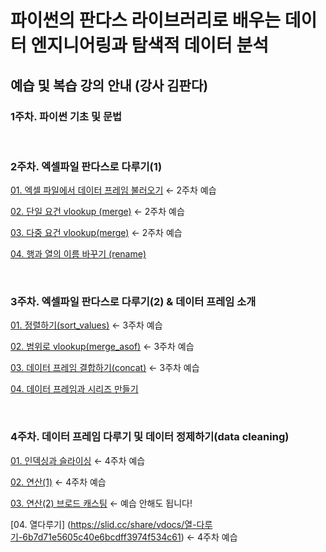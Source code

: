 # 파이썬의 판다스 라이브러리로 배우는 데이터 엔지니어링과 탐색적 데이터 분석
## 예습 및 복습 강의 안내 (강사 김판다)



### 1주차. 파이썬 기초 및 문법

<br>

### 2주차. 엑셀파일 판다스로 다루기(1)

[01. 엑셀 파일에서 데이터 프레임 불러오기](https://slid.cc/share/vdocs/엑셀-파일에서-데이터-프레임-불러오기readexcel-44d7d58826cc4d269092b36ee7eda887) ← 2주차 예습

[02. 단일 요건 vlookup (merge)](https://slid.cc/share/vdocs/단일-요건-vlookup-merge-77e570ee28514b6ab3c8ceecd38c91d3) ← 2주차 예습

[03. 다중 요건 vlookup(merge)](https://slid.cc/share/vdocs/다중-요건-vlookupmerge-78b558b01695451e9267a0188a50cc39) ← 2주차 예습

[04. 행과 열의 이름 바꾸기 (rename)](https://slid.cc/share/vdocs/행과-열의-이름-바꾸기-rename-7ce14a50a9ee4076ba7ea1548f1ebf4b)

<br>

### 3주차. 엑셀파일 판다스로 다루기(2) & 데이터 프레임 소개

[01. 정렬하기(sort_values)](https://slid.cc/share/vdocs/정렬하기sortvalues-a2aac68ef63840289dd0f1bc95b65173) ← 3주차 예습

[02. 범위로 vlookup(merge_asof)](https://slid.cc/share/vdocs/범위로-vlookupmergeasof-05735ae802b14bca8ea21d85e3f651f8) ← 3주차 예습

[03. 데이터 프레임 결합하기(concat)](https://slid.cc/share/vdocs/데이터-프레임-결합하기concat-27d7817f3ac44f7aa2dfdc30515a6cd1) ← 3주차 예습

[04. 데이터 프레임과 시리즈 만들기](https://slid.cc/share/vdocs/데이터-프레임과-시리즈-만들기-8e9c853890ac40efb63892de42400d85)

<br>

### 4주차. 데이터 프레임 다루기 및 데이터 정제하기(data cleaning)

[01. 인덱싱과 슬라이싱](https://slid.cc/share/vdocs/인덱싱과-슬라이싱-fa8f02469c084dc8884faacce749efa4) ← 4주차 예습

[02. 연산(1)](https://slid.cc/share/vdocs/연산1-946b7fc39ae14fbf93bca164cc8c789b) ← 4주차 예습

[03. 연산(2) 브로드 캐스팅](https://slid.cc/share/vdocs/연산2-브로드-캐스팅-34f65409820c46debbf40cbc79b08a09) ← 예습 안해도 됩니다!

[04. 열다루기] (https://slid.cc/share/vdocs/열-다루기-6b7d71e5605c40e6bcdff3974f534c61) ← 4주차 예습
